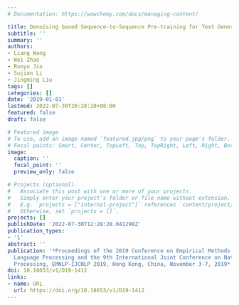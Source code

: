 ```yaml
---
# Documentation: https://wowchemy.com/docs/managing-content/

title: Denoising based Sequence-to-Sequence Pre-training for Text Generation
subtitle: ''
summary: ''
authors:
- Liang Wang
- Wei Zhao
- Ruoyu Jia
- Sujian Li
- Jingming Liu
tags: []
categories: []
date: '2019-01-01'
lastmod: 2022-07-30T20:28:28+08:00
featured: false
draft: false

# Featured image
# To use, add an image named `featured.jpg/png` to your page's folder.
# Focal points: Smart, Center, TopLeft, Top, TopRight, Left, Right, BottomLeft, Bottom, BottomRight.
image:
  caption: ''
  focal_point: ''
  preview_only: false

# Projects (optional).
#   Associate this post with one or more of your projects.
#   Simply enter your project's folder or file name without extension.
#   E.g. `projects = ["internal-project"]` references `content/project/deep-learning/index.md`.
#   Otherwise, set `projects = []`.
projects: []
publishDate: '2022-07-30T12:28:28.041298Z'
publication_types:
- '1'
abstract: ''
publication: '*Proceedings of the 2019 Conference on Empirical Methods in Natural
  Language Processing and the 9th International Joint Conference on Natural Language
  Processing, EMNLP-IJCNLP 2019, Hong Kong, China, November 3-7, 2019*'
doi: 10.18653/v1/D19-1412
links:
- name: URL
  url: https://doi.org/10.18653/v1/D19-1412
---
```

